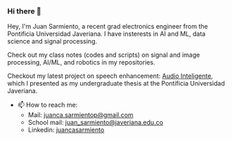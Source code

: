 ### Hi there 👋

Hey, I'm Juan Sarmiento, a recent grad electronics engineer from the Pontificia Universidad Javeriana. I have insterests in AI and ML, data science and signal processing.

Check out my class notes (codes and scripts) on signal and image processing, AI/ML, and robotics in my repositories.

Checkout my latest project on speech enhancement: [Audio Inteligente](https://github.com/juancas9812/TG_Audio_Inteligente), which I presented as my undergraduate thesis at the Pontificia Universidad Javeriana.


- 📫 How to reach me: 
  - Mail: juanca.sarmientop@gmail.com
  - School mail: juan_sarmiento@javeriana.edu.co
  - Linkedin: [juancasarmiento](https://www.linkedin.com/in/juancasarmiento/)

<!--
**juancas9812/juancas9812** is a ✨ _special_ ✨ repository because its `README.md` (this file) appears on your GitHub profile.

Here are some ideas to get you started:

- 🔭 I’m currently working on ...
- 🌱 I’m currently learning ...
- 👯 I’m looking to collaborate on ...
- 🤔 I’m looking for help with ...
- 💬 Ask me about ...
- 📫 How to reach me: ...
- 😄 Pronouns: ...
- ⚡ Fun fact: ...
-->
